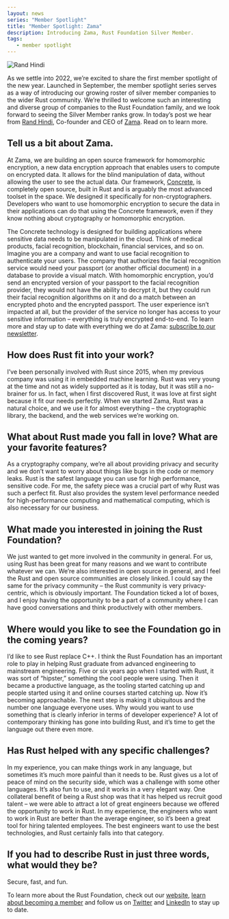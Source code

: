 ```yaml
---
layout: news
series: "Member Spotlight"
title: "Member Spotlight: Zama"
description: Introducing Zama, Rust Foundation Silver Member.
tags:
   - member spotlight
---
```


![Rand Hindi](/img/news/2022-02-08-member-spotlight-zama/member_spotlight_rand_hindi.png)

As we settle into 2022, we’re excited to share the first member spotlight of the new year. Launched in September, the member spotlight series serves as a way of introducing our growing roster of silver member companies to the wider Rust community. We’re thrilled to welcome such an interesting and diverse group of companies to the Rust Foundation family, and we look forward to seeing the Silver Member ranks grow. In today’s post we hear from [Rand Hindi](https://twitter.com/randhindi), Co-founder and CEO of [Zama](https://zama.ai/). Read on to learn more.

## Tell us a bit about Zama.

At Zama, we are building an open source framework for homomorphic encryption, a new data encryption approach that enables users to compute on encrypted data. It allows for the blind manipulation of data, without allowing the user to see the actual data. Our framework, [Concrete](https://zama.ai/concrete/), is completely open source, built in Rust and is arguably the most advanced toolset in the space. We designed it specifically for non-cryptographers. Developers who want to use homomorphic encryption to secure the data in their applications can do that using the Concrete framework, even if they know nothing about cryptography or homomorphic encryption.

The Concrete technology is designed for building applications where sensitive data needs to be manipulated in the cloud. Think of medical products, facial recognition, blockchain, financial services, and so on. Imagine you are a company and want to use facial recognition to authenticate your users. The company that authorizes the facial recognition service would need your passport (or another official document) in a database to provide a visual match. With homomorphic encryption, you’d send an encrypted version of your passport to the facial recognition provider, they would not have the ability to decrypt it, but they could run their facial recognition algorithms on it and do a match between an encrypted photo and the encrypted passport. The user experience isn’t impacted at all, but the provider of the service no longer has access to your sensitive information – everything is truly encrypted end-to-end. To learn more and stay up to date with everything we do at Zama: [subscribe to our newsletter](https://zamafhe.substack.com/).

## How does Rust fit into your work?

I’ve been personally involved with Rust since 2015, when my previous company was using it in embedded machine learning. Rust was very young at the time and not as widely supported as it is today, but it was still a no-brainer for us. In fact, when I first discovered Rust, it was love at first sight because it fit our needs perfectly. When we started Zama, Rust was a natural choice, and we use it for almost everything – the cryptographic library, the backend, and the web services we’re working on.

## What about Rust made you fall in love? What are your favorite features?

As a cryptography company, we’re all about providing privacy and security and we don’t want to worry about things like bugs in the code or memory leaks. Rust is the safest language you can use for high performance, sensitive code. For me, the safety piece was a crucial part of why Rust was such a perfect fit. Rust also provides the system level performance needed for high-performance computing and mathematical computing, which is also necessary for our business.

## What made you interested in joining the Rust Foundation?

We just wanted to get more involved in the community in general. For us, using Rust has been great for many reasons and we want to contribute whatever we can. We’re also interested in open source in general, and I feel the Rust and open source communities are closely linked. I could say the same for the privacy community – the Rust community is very privacy-centric, which is obviously important. The Foundation ticked a lot of boxes, and I enjoy having the opportunity to be a part of a community where I can have good conversations and think productively with other members.

## Where would you like to see the Foundation go in the coming years?

I’d like to see Rust replace C++. I think the Rust Foundation has an important role to play in helping Rust graduate from advanced engineering to mainstream engineering. Five or six years ago when I started with Rust, it was sort of “hipster,” something the cool people were using. Then it became a productive language, as the tooling started catching up and people started using it and online courses started catching up. Now it’s becoming approachable. The next step is making it ubiquitous and the number one language everyone uses. Why would you want to use something that is clearly inferior in terms of developer experience? A lot of contemporary thinking has gone into building Rust, and it’s time to get the language out there even more.

## Has Rust helped with any specific challenges? 

In my experience, you can make things work in any language, but sometimes it’s much more painful than it needs to be. Rust gives us a lot of peace of mind on the security side, which was a challenge with some other languages. It’s also fun to use, and it works in a very elegant way. One collateral benefit of being a Rust shop was that it has helped us recruit good talent – we were able to attract a lot of great engineers because we offered the opportunity to work in Rust. In my experience, the engineers who want to work in Rust are better than the average engineer, so it’s been a great tool for hiring talented employees. The best engineers want to use the best technologies, and Rust certainly falls into that category.

## If you had to describe Rust in just three words, what would they be?

Secure, fast, and fun.


To learn more about the Rust Foundation, check out our [website](https://foundation.rust-lang.org/), [learn about becoming a member](https://foundation.rust-lang.org/info/become-a-member/) and follow us on [Twitter](https://twitter.com/rust_foundation) and [LinkedIn](https://www.linkedin.com/company/rust-foundation/) to stay up to date.
